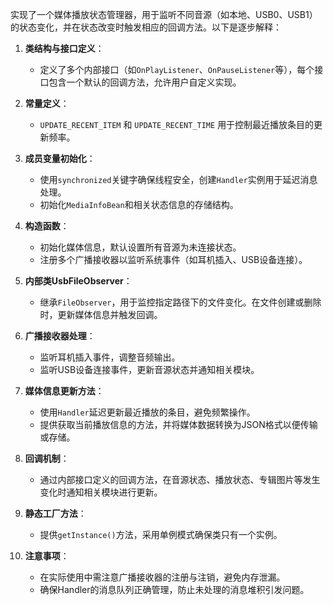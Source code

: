 实现了一个媒体播放状态管理器，用于监听不同音源（如本地、USB0、USB1）的状态变化，并在状态改变时触发相应的回调方法。以下是逐步解释：

1. **类结构与接口定义**：
    
    - 定义了多个内部接口（如`OnPlayListener`、`OnPauseListener`等），每个接口包含一个默认的回调方法，允许用户自定义实现。
2. **常量定义**：
    
    - `UPDATE_RECENT_ITEM` 和 `UPDATE_RECENT_TIME` 用于控制最近播放条目的更新频率。
3. **成员变量初始化**：
    
    - 使用`synchronized`关键字确保线程安全，创建`Handler`实例用于延迟消息处理。
    - 初始化`MediaInfoBean`和相关状态信息的存储结构。
4. **构造函数**：
    
    - 初始化媒体信息，默认设置所有音源为未连接状态。
    - 注册多个广播接收器以监听系统事件（如耳机插入、USB设备连接）。
5. **内部类UsbFileObserver**：
    
    - 继承`FileObserver`，用于监控指定路径下的文件变化。在文件创建或删除时，更新媒体信息并触发回调。
6. **广播接收器处理**：
    
    - 监听耳机插入事件，调整音频输出。
    - 监听USB设备连接事件，更新音源状态并通知相关模块。
7. **媒体信息更新方法**：
    
    - 使用`Handler`延迟更新最近播放的条目，避免频繁操作。
    - 提供获取当前播放信息的方法，并将媒体数据转换为JSON格式以便传输或存储。
8. **回调机制**：
    
    - 通过内部接口定义的回调方法，在音源状态、播放状态、专辑图片等发生变化时通知相关模块进行更新。
9. **静态工厂方法**：
    
    - 提供`getInstance()`方法，采用单例模式确保类只有一个实例。
10. **注意事项**：
    
    - 在实际使用中需注意广播接收器的注册与注销，避免内存泄漏。
    - 确保Handler的消息队列正确管理，防止未处理的消息堆积引发问题。